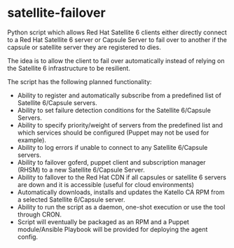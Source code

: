 # satellite-failover
Python script which allows Red Hat Satellite 6 clients either directly connect to a Red Hat Satellite 6 server or Capsule Server to fail over to another if the capsule or satellite server they are registered to dies. 

The idea is to allow the client to fail over automatically instead of relying on the Satellite 6 infrastructure to be resilient. 

The script has the following planned functionality: 

 * Ability to register and automatically subscribe from a predefined list of Satellite 6/Capsule servers. 
 * Ability to set failure detection conditions for the Satellite 6/Capsule Servers. 
 * Ability to specify priority/weight of servers from the predefined list and which services should be configured (Puppet may not be used for example). 
 * Ability to log errors if unable to connect to any Satellite 6/Capsule servers.
 * Ability to failover goferd, puppet client and subscription manager (RHSM) to a new Satellite 6/Capsule Server. 
 * Ability to fallover to the Red Hat CDN if all capsules or satellite 6 servers are down and it is accessible (useful for cloud environments)
 * Automatically downloads, installs and updates the Katello CA RPM from a selected Satellite 6/Capsule server. 
 * Ability to run the script as a daemon, one-shot execution or use the tool through CRON. 
 * Script will eventually be packaged as an RPM and a Puppet module/Ansible Playbook will be provided for deploying the agent config.
 
 
